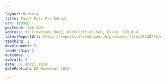 ```yaml
---

layout: nursery
title: Paint Pots Pre School
urn: 119506
postcode: SS0 8LH
address: 91 Crowstone Road, Westcliff-on-Sea, Essex, SS0 8LH
latestReportUrl: https://reports.ofsted.gov.uk/provider/files/2528770/urn/119506.pdf
teaching: 2
development: 2
leadership: 2
outcomes: 2
overall: 2
date: 01 April 2018 
datePublish: 20 November 2015

---
```

